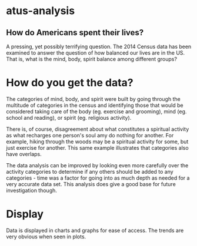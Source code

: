 # atus-analysis

## How do Americans spent their lives?
A pressing, yet possibly terrifying question. The 2014 Census data has been examined to answer the question of how balanced our lives are in the US. That is, what is the mind, body, spirit balance among different groups?

# How do you get the data?

The categories of mind, body, and spirit were built by going through the multitude of categories in the census and identifying those that would be considered taking care of the body (eg. exercise and grooming), mind (eg. school and reading), or spirit (eg. religious activity). 

There is, of course, disagreement about what constitutes a spiritual activity as what recharges one person's soul amy do nothing for another. For example, hiking through the woods may be a spiritual activity for some, but just exercise for another. This same example illustrates that categories also have overlaps.

The data analysis can be improved by looking even more carefully over the activity categories to determine if any others should be added to any categories - time was a factor for going into as much depth as needed for a very accurate data set. This analysis does give a good base for future investigation though.

# Display

Data is displayed in charts and graphs for ease of access. The trends are very obvious when seen in plots.
